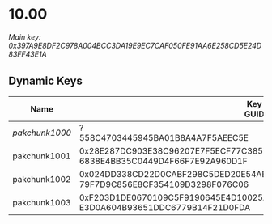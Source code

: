 # 10.00

###### Main key: 0x397A9E8DF2C978A004BCC3DA19E9EC7CAF050FE91AA6E258CD5E24D83FF43E1A

## Dynamic Keys

| Name         | Key<br/>GUID                                                                                            |
|--------------|---------------------------------------------------------------------------------------------------------|
| *pakchunk1000* | ?<br/>558C4703445945BA01B8A4A7F5AEEC5E                                                                |
| pakchunk1001 | 0x28E287DC903E38C96207E7F5ECF77C38512DA286826637A1CF70AF7EA6926ED5<br/>6838E4BB35C0449D4F66F7E92A960D1F |
| pakchunk1002 | 0x024DD338CD22D0CABF298C5DED20E54AE4BBA39E5449A7FEBAB2FA5AA9E66A56<br/>79F7D9C856E8CF354109D3298F076C06 |
| pakchunk1003 | 0xF203D1DE0670109C5F9190645E4D10025A6727BAB9997CD57340CDDE5CE92799<br/>E3D0A604B93651DDC6779B14F21D0FDA |

